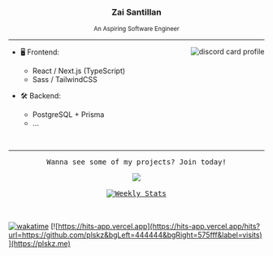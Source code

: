 <h3 align="center">Zai Santillan</h3>

<p align="center"><sub>An Aspiring Software Engineer</sub></p>

---

<a href="https://dub.sh/Aai" target="_blank">
  <img align="right" alt="discord card profile" src="https://lanyard.cnrad.dev/api/90431685472038912?bg=1e1e2e&idleMessage=Just%20chillin%27%20at%20the%20moment..." />
</a>

- 🖥️ Frontend:

  - React / Next.js (TypeScript)
  - Sass / TailwindCSS

- 🛠 Backend:
  - PostgreSQL + Prisma
  - ...

<br />

---

<samp>
<div align="center">
 <p>Wanna see some of my projects? Join today!</p>
 <a href="https://dub.sh/Ticker-bots-from-gh" target="_blank">
    <img src="https://discordapp.com/api/guilds/925599454130765874/widget.png?style=banner2" />
 </a>

 <br />
 <br />

  <a href="https://wakatime.com/@plskz" target="_blank">
    <img alt="Weekly Stats" src="https://github-readme-stats.vercel.app/api/wakatime?username=plskz&border_radius=15px&theme=dark&bg_color=1e1e2e&border_color=1e1e2e&custom_title=Weekly%20Stats&disable_animations=true" />
  </a>
</div>
</samp>

<br />
<br />

[![wakatime](https://wakatime.com/badge/user/f35b8f5b-54d5-481a-851c-19d793f49118.svg)](https://wakatime.com/@plskz)
[![https://hits-app.vercel.app](https://hits-app.vercel.app/hits?url=https://github.com/plskz&bgLeft=444444&bgRight=575fff&label=visits)](https://plskz.me)
